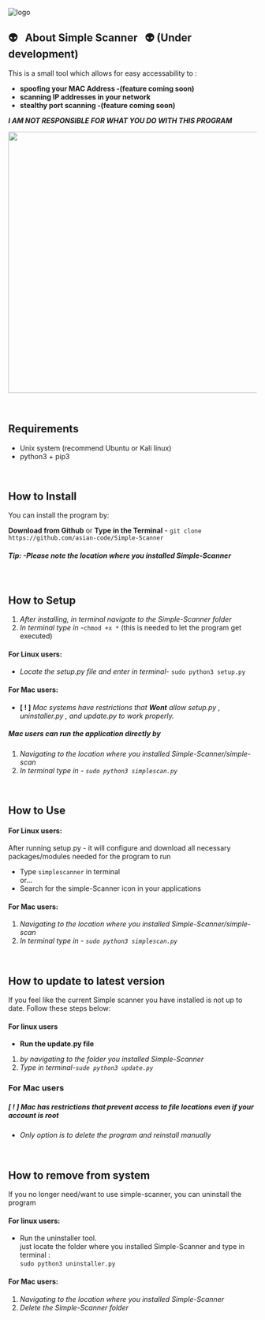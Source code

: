 
![logo](http://i64.tinypic.com/35d7muw.png)

## :alien: &nbsp; About Simple Scanner &nbsp; :alien: (Under development)

This is a small tool which allows for easy accessability to :<br>
* **spoofing your MAC Address -(feature coming soon)**<br>
* **scanning IP addresses in your network**<br>
* **stealthy port scanning -(feature coming soon)**

***I AM NOT RESPONSIBLE FOR WHAT YOU DO WITH THIS PROGRAM***
<p align="center">
  <img width="520" height="530" src="http://i66.tinypic.com/2iqk1ax.png">
</p>
<br>

##  Requirements

* Unix system (recommend Ubuntu or Kali linux)
* python3 + pip3

<br>

## How to Install

You can install the program by:

**Download from Github** or **Type in the Terminal** - `git clone https://github.com/asian-code/Simple-Scanner`<br>
##### *Tip:* -Please note the location where you installed Simple-Scanner<br>

<br>

## How to Setup
1. *After installing, in terminal navigate to the Simple-Scanner folder*
2. *In terminal type in -*`chmod +x *` (this is needed to let the program get executed)<br>
#### For Linux users:
* *Locate the setup.py file and enter in terminal-* `sudo python3 setup.py`<br>
#### For Mac users:
* **[ ! ]** *Mac systems have restrictions that **Wont** allow setup.py , uninstaller.py , and update.py to work properly.*<br>
##### Mac users can run the application directly by<br>
1. *Navigating to the location where you installed Simple-Scanner/simple-scan*
2. *In terminal type in - `sudo python3 simplescan.py`*

<br>

## How to Use
#### For Linux users:
After running setup.py - it will configure and download all necessary packages/modules needed for the program to run 
* Type `simplescanner` in terminal <br>
or...<br>
* Search for the simple-Scanner icon in your applications<br>
#### For Mac users:
1. *Navigating to the location where you installed Simple-Scanner/simple-scan*
2. *In terminal type in - `sudo python3 simplescan.py`*
 
<br>

## How to update to latest version
If you feel like the current Simple scanner you have installed is not up to date. Follow these steps below:
#### For linux users 
* **Run the update.py file** <br>
1. *by navigating to the folder you installed Simple-Scanner*
2. *Type in terminal-`sude python3 update.py`*
### For Mac users
##### **[ ! ]** Mac has restrictions that prevent access to file locations even if your account is root<br>
* *Only option is to delete the program and reinstall manually*

<br> 

## How to remove from system
If you no longer need/want to use simple-scanner, you can uninstall the program
#### For linux users:
 * Run the uninstaller tool.<br>
   just locate the folder where you installed Simple-Scanner and type in terminal :<br>
   `sudo python3 uninstaller.py` 
#### For Mac users:
1. *Navigating to the location where you installed Simple-Scanner*
2. *Delete the Simple-Scanner folder*

<br>
